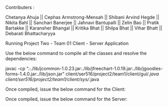 Contributers :

Chetanya Ahuja || 
Cephas Armstrong-Mensah  || 
Shibani Arvind Hegde  || 
Nikita Bahl  || 
Sanchari Banerjee  || 
Jahnavi Bantupalli  || 
Zelin Bao  || 
Pratik Bartakke  || 
Karansher Bhangal  || 
Kritika Bhat  || 
Shilpa Bhat  || 
Vihar Bhatt  || 
Debarati Bhattacharyya

Running Project Two - Team 01 Client - Server Application

Use the below command to compile all the classes and resolve the dependencies:

javac -cp “.:./lib/jcommon-1.0.23.jar:./lib/jfreechart-1.0.19.jar:./lib/jgoodies-forms-1.4.0.jar:./lib/json.jar” client/ser516/project2/team1/client/gui/*.java client/ser516/project2/team1/client/sys/*.java

Once compiled, issue the below command for the Client:

Once compiled, issue the below command for the Server:
